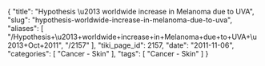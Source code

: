 {
    "title": "Hypothesis \u2013 worldwide increase in Melanoma due to UVA",
    "slug": "hypothesis-worldwide-increase-in-melanoma-due-to-uva",
    "aliases": [
        "/Hypothesis+\u2013+worldwide+increase+in+Melanoma+due+to+UVA+\u2013+Oct+2011",
        "/2157"
    ],
    "tiki_page_id": 2157,
    "date": "2011-11-06",
    "categories": [
        "Cancer - Skin"
    ],
    "tags": [
        "Cancer - Skin"
    ]
}